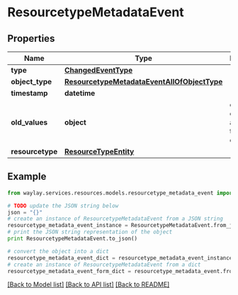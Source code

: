 # ResourcetypeMetadataEvent


## Properties

Name | Type | Description | Notes
------------ | ------------- | ------------- | -------------
**type** | [**ChangedEventType**](ChangedEventType.md) |  | 
**object_type** | [**ResourcetypeMetadataEventAllOfObjectType**](ResourcetypeMetadataEventAllOfObjectType.md) |  | 
**timestamp** | **datetime** |  | 
**old_values** | **object** | old values of all attributes that have changed | [optional] 
**resourcetype** | [**ResourceTypeEntity**](ResourceTypeEntity.md) |  | 

## Example

```python
from waylay.services.resources.models.resourcetype_metadata_event import ResourcetypeMetadataEvent

# TODO update the JSON string below
json = "{}"
# create an instance of ResourcetypeMetadataEvent from a JSON string
resourcetype_metadata_event_instance = ResourcetypeMetadataEvent.from_json(json)
# print the JSON string representation of the object
print ResourcetypeMetadataEvent.to_json()

# convert the object into a dict
resourcetype_metadata_event_dict = resourcetype_metadata_event_instance.to_dict()
# create an instance of ResourcetypeMetadataEvent from a dict
resourcetype_metadata_event_form_dict = resourcetype_metadata_event.from_dict(resourcetype_metadata_event_dict)
```
[[Back to Model list]](../README.md#documentation-for-models) [[Back to API list]](../README.md#documentation-for-api-endpoints) [[Back to README]](../README.md)


